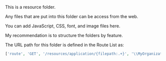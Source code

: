 This is a resource folder.

Any files that are put into this folder can be access from the web.

You can add JavaScript, CSS, font, and image files here.

My recommendation is to structure the folders by feature.

The URL path for this folder is defined in the Route List as:
```php
['route', 'GET', '/resources/application/{filepath:.+}', '\\MyOrganizationNamespace\\MyApplicationNamespace\\ApplicationResourceRoute'],
```